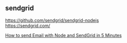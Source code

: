 ## sendgrid
https://github.com/sendgrid/sendgrid-nodejs  
https://sendgrid.com/  

[How to send Email with Node and SendGrid in 5 Minutes]:https://ashiknesin.com/blog/send-email-node-sendgrid/
[How to send Email with Node and SendGrid in 5 Minutes]
